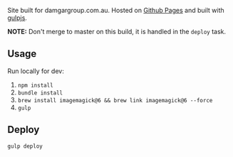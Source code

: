 Site built for damgargroup.com.au. Hosted on [Github Pages](https://pages.github.com/) and built with [gulpjs](https://gulpjs.com/).

**NOTE:** Don't merge to master on this build, it is handled in the `deploy` task. 

## Usage

Run locally for dev:

1. `npm install`
1. `bundle install`
1. `brew install imagemagick@6 && brew link imagemagick@6 --force`
1. `gulp`

## Deploy

`gulp deploy`
